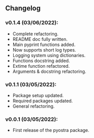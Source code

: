 ## Changelog

### v0.1.4 (03/06/2022):
- Complete refactoring.
- README doc fully written.
- Main pyprint functions added.
- Now supports short log types.
- Logging system using dictionaries.
- Functions docstring added.
- Extime function refactored.
- Arguments & docstring refactoring.

### v0.1.1 (03/05/2022):
- Package setup updated.
- Required packages updated.
- General refactoring.

### v0.0.1 (03/05/2022):
- First release of the pyostra package.
